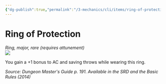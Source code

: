 ```yaml
---
{"dg-publish":true,"permalink":"/3-mechanics/cli/items/ring-of-protection/","tags":["ttrpg-cli/compendium/src/5e/dmg","ttrpg-cli/item/attunement/required","ttrpg-cli/item/rarity/rare","ttrpg-cli/item/tier/major","ttrpg-cli/item/wondrous/ring"]}
---
```


# Ring of Protection
*Ring, major, rare (requires attunement)*  
![](3-Mechanics/CLI/items/img/ring-of-protection.webp#right)


You gain a +1 bonus to AC and saving throws while wearing this ring.

*Source: Dungeon Master's Guide p. 191. Available in the <span title='Systems Reference Document (5.1)'>SRD</span> and the Basic Rules (2014)*